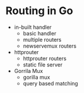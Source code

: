 # Routing in Go

* in-built handler
    * basic handler
    * multiple routers
    * newservemux routers
* httprouter
    * httprouter routers
    * static file server
* Gorrila Mux
    * gorilla mux
    * query based matching